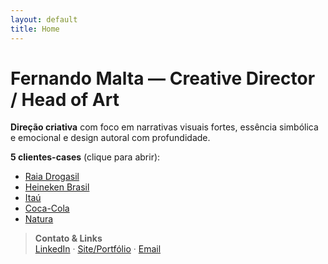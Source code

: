```yaml
---
layout: default
title: Home
---
```


# Fernando Malta — Creative Director / Head of Art

**Direção criativa** com foco em narrativas visuais fortes, essência simbólica e emocional e design autoral com profundidade.

**5 clientes-cases** (clique para abrir):
- [Raia Drogasil](/clients/raia-drogasil.html)
- [Heineken Brasil](/clients/heineken-brasil.html)
- [Itaú](/clients/itau.html)
- [Coca-Cola](/clients/coca-cola.html)
- [Natura](/clients/natura.html)

> **Contato & Links**  
> [LinkedIn](#) · [Site/Portfólio](#) · [Email](#)